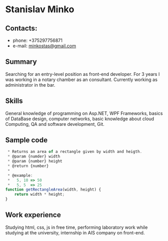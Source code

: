 <h1>Stanislav Minko</h1>

<h2>Contacts:</h2>

- phone: +375297756871 
- e-mail: minkostas@gmail.com

<h2>Summary</h2>

Searching for an entry-level position as front-end developer. For 3 years I was working in a notary chamber as an consultant. Currently working as administrator in the bar.
<h2>Skills</h2>

General knowledge of programming on Asp.NET, WPF Frameworks, basics of DataBase design, computer networks, basic knowledge about cloud Computing, QA and software development, Git.

<h2>Sample code</h2>

```javascript
 * Returns an area of a rectangle given by width and heigth.
 * @param {numder} width
 * @param {number} height
 * @return {number}
 *
 * @example:
 *   5, 10 => 50
 *   5, 5  => 25
function getRectangleArea(width, height) {
    return width * height;
}
```
<h2>Work experience</h2>
Studying html, css, js in free time, performing laboratory work while studying at the university, internship in AIS company on front-end.